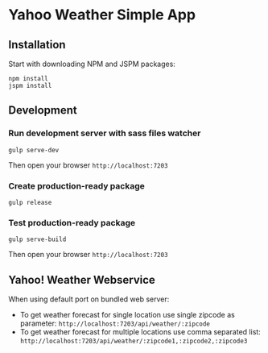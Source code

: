 # Yahoo Weather Simple App
   
## Installation
Start with downloading NPM and JSPM packages:

    npm install
    jspm install
  
## Development     
### Run development server with sass files watcher
    
    gulp serve-dev 
    
Then open your browser `http://localhost:7203`    
   
### Create production-ready package

    gulp release 
    
### Test production-ready package
    gulp serve-build 

Then open your browser `http://localhost:7203` 
    
##  Yahoo! Weather Webservice 
When using default port on bundled web server: 

* To get weather forecast for single location use single zipcode as parameter: `http://localhost:7203/api/weather/:zipcode`   
* To get weather forecast for multiple locations use comma separated list: `http://localhost:7203/api/weather/:zipcode1,:zipcode2,:zipcode3`     
   

